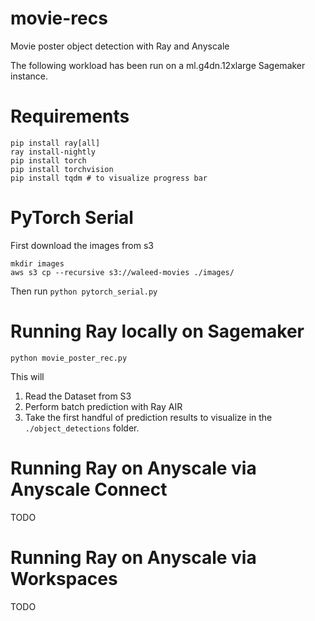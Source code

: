 # movie-recs
Movie poster object detection with Ray and Anyscale

The following workload has been run on a ml.g4dn.12xlarge Sagemaker instance.

# Requirements
```
pip install ray[all]
ray install-nightly
pip install torch
pip install torchvision
pip install tqdm # to visualize progress bar
```

# PyTorch Serial
First download the images from s3
```
mkdir images
aws s3 cp --recursive s3://waleed-movies ./images/
```

Then run `python pytorch_serial.py`

# Running Ray locally on Sagemaker
`python movie_poster_rec.py`

This will
1. Read the Dataset from S3
2. Perform batch prediction with Ray AIR
3. Take the first handful of prediction results to visualize in the `./object_detections` folder.

# Running Ray on Anyscale via Anyscale Connect
TODO

# Running Ray on Anyscale via Workspaces
TODO
